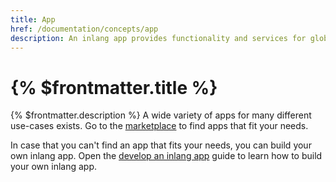 ```yaml
---
title: App
href: /documentation/concepts/app
description: An inlang app provides functionality and services for globalization.
---
```


# {% $frontmatter.title %}

{% $frontmatter.description %} A wide variety of apps for many different use-cases exists. Go to the [marketplace](/marketplace) to find apps that fit your needs.

In case that you can't find an app that fits your needs, you can build your own inlang app. Open the [develop an inlang app](/documentation/develop-inlang-app) guide to learn how to build your own inlang app.

<!-- TODO visualization of apps for different personas e.g. developers and designers -->

